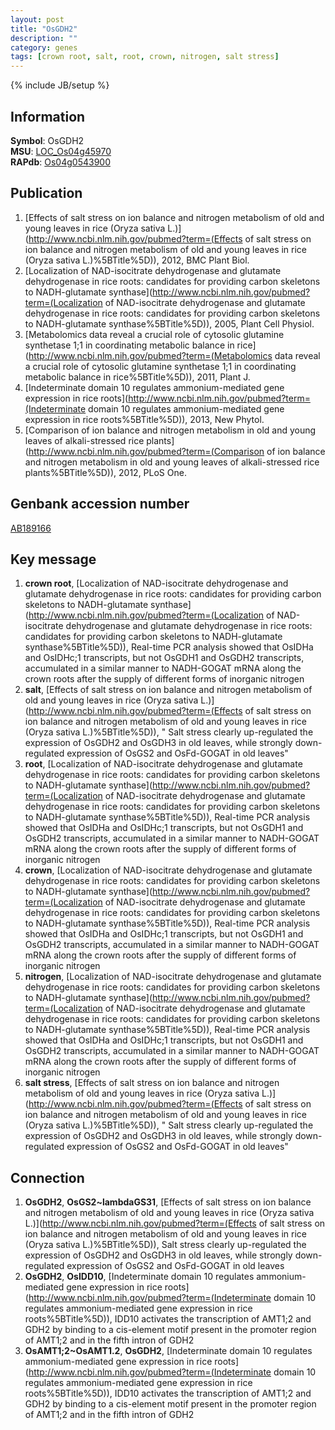 ```yaml
---
layout: post
title: "OsGDH2"
description: ""
category: genes
tags: [crown root, salt, root, crown, nitrogen, salt stress]
---
```

{% include JB/setup %}

## Information
__Symbol__: OsGDH2  
__MSU__: [LOC_Os04g45970](http://rice.plantbiology.msu.edu/cgi-bin/ORF_infopage.cgi?orf=LOC_Os04g45970)  
__RAPdb__: [Os04g0543900](http://rapdb.dna.affrc.go.jp/viewer/gbrowse_details/irgsp1?name=Os04g0543900)  

## Publication
1. [Effects of salt stress on ion balance and nitrogen metabolism of old and young leaves in rice (Oryza sativa L.)](http://www.ncbi.nlm.nih.gov/pubmed?term=(Effects of salt stress on ion balance and nitrogen metabolism of old and young leaves in rice (Oryza sativa L.)%5BTitle%5D)), 2012, BMC Plant Biol.
2. [Localization of NAD-isocitrate dehydrogenase and glutamate dehydrogenase in rice roots: candidates for providing carbon skeletons to NADH-glutamate synthase](http://www.ncbi.nlm.nih.gov/pubmed?term=(Localization of NAD-isocitrate dehydrogenase and glutamate dehydrogenase in rice roots: candidates for providing carbon skeletons to NADH-glutamate synthase%5BTitle%5D)), 2005, Plant Cell Physiol.
3. [Metabolomics data reveal a crucial role of cytosolic glutamine synthetase 1;1 in coordinating metabolic balance in rice](http://www.ncbi.nlm.nih.gov/pubmed?term=(Metabolomics data reveal a crucial role of cytosolic glutamine synthetase 1;1 in coordinating metabolic balance in rice%5BTitle%5D)), 2011, Plant J.
4. [Indeterminate domain 10 regulates ammonium-mediated gene expression in rice roots](http://www.ncbi.nlm.nih.gov/pubmed?term=(Indeterminate domain 10 regulates ammonium-mediated gene expression in rice roots%5BTitle%5D)), 2013, New Phytol.
5. [Comparison of ion balance and nitrogen metabolism in old and young leaves of alkali-stressed rice plants](http://www.ncbi.nlm.nih.gov/pubmed?term=(Comparison of ion balance and nitrogen metabolism in old and young leaves of alkali-stressed rice plants%5BTitle%5D)), 2012, PLoS One.

## Genbank accession number
[AB189166](http://www.ncbi.nlm.nih.gov/nuccore/AB189166)

## Key message
1. __crown root__, [Localization of NAD-isocitrate dehydrogenase and glutamate dehydrogenase in rice roots: candidates for providing carbon skeletons to NADH-glutamate synthase](http://www.ncbi.nlm.nih.gov/pubmed?term=(Localization of NAD-isocitrate dehydrogenase and glutamate dehydrogenase in rice roots: candidates for providing carbon skeletons to NADH-glutamate synthase%5BTitle%5D)),  Real-time PCR analysis showed that OsIDHa and OsIDHc;1 transcripts, but not OsGDH1 and OsGDH2 transcripts, accumulated in a similar manner to NADH-GOGAT mRNA along the crown roots after the supply of different forms of inorganic nitrogen
2. __salt__, [Effects of salt stress on ion balance and nitrogen metabolism of old and young leaves in rice (Oryza sativa L.)](http://www.ncbi.nlm.nih.gov/pubmed?term=(Effects of salt stress on ion balance and nitrogen metabolism of old and young leaves in rice (Oryza sativa L.)%5BTitle%5D)), " Salt stress clearly up-regulated the expression of OsGDH2 and OsGDH3 in old leaves, while strongly down-regulated expression of OsGS2 and OsFd-GOGAT in old leaves"
3. __root__, [Localization of NAD-isocitrate dehydrogenase and glutamate dehydrogenase in rice roots: candidates for providing carbon skeletons to NADH-glutamate synthase](http://www.ncbi.nlm.nih.gov/pubmed?term=(Localization of NAD-isocitrate dehydrogenase and glutamate dehydrogenase in rice roots: candidates for providing carbon skeletons to NADH-glutamate synthase%5BTitle%5D)),  Real-time PCR analysis showed that OsIDHa and OsIDHc;1 transcripts, but not OsGDH1 and OsGDH2 transcripts, accumulated in a similar manner to NADH-GOGAT mRNA along the crown roots after the supply of different forms of inorganic nitrogen
4. __crown__, [Localization of NAD-isocitrate dehydrogenase and glutamate dehydrogenase in rice roots: candidates for providing carbon skeletons to NADH-glutamate synthase](http://www.ncbi.nlm.nih.gov/pubmed?term=(Localization of NAD-isocitrate dehydrogenase and glutamate dehydrogenase in rice roots: candidates for providing carbon skeletons to NADH-glutamate synthase%5BTitle%5D)),  Real-time PCR analysis showed that OsIDHa and OsIDHc;1 transcripts, but not OsGDH1 and OsGDH2 transcripts, accumulated in a similar manner to NADH-GOGAT mRNA along the crown roots after the supply of different forms of inorganic nitrogen
5. __nitrogen__, [Localization of NAD-isocitrate dehydrogenase and glutamate dehydrogenase in rice roots: candidates for providing carbon skeletons to NADH-glutamate synthase](http://www.ncbi.nlm.nih.gov/pubmed?term=(Localization of NAD-isocitrate dehydrogenase and glutamate dehydrogenase in rice roots: candidates for providing carbon skeletons to NADH-glutamate synthase%5BTitle%5D)),  Real-time PCR analysis showed that OsIDHa and OsIDHc;1 transcripts, but not OsGDH1 and OsGDH2 transcripts, accumulated in a similar manner to NADH-GOGAT mRNA along the crown roots after the supply of different forms of inorganic nitrogen
6. __salt stress__, [Effects of salt stress on ion balance and nitrogen metabolism of old and young leaves in rice (Oryza sativa L.)](http://www.ncbi.nlm.nih.gov/pubmed?term=(Effects of salt stress on ion balance and nitrogen metabolism of old and young leaves in rice (Oryza sativa L.)%5BTitle%5D)), " Salt stress clearly up-regulated the expression of OsGDH2 and OsGDH3 in old leaves, while strongly down-regulated expression of OsGS2 and OsFd-GOGAT in old leaves"

## Connection
1. __OsGDH2__, __OsGS2~lambdaGS31__, [Effects of salt stress on ion balance and nitrogen metabolism of old and young leaves in rice (Oryza sativa L.)](http://www.ncbi.nlm.nih.gov/pubmed?term=(Effects of salt stress on ion balance and nitrogen metabolism of old and young leaves in rice (Oryza sativa L.)%5BTitle%5D)),  Salt stress clearly up-regulated the expression of OsGDH2 and OsGDH3 in old leaves, while strongly down-regulated expression of OsGS2 and OsFd-GOGAT in old leaves
2. __OsGDH2__, __OsIDD10__, [Indeterminate domain 10 regulates ammonium-mediated gene expression in rice roots](http://www.ncbi.nlm.nih.gov/pubmed?term=(Indeterminate domain 10 regulates ammonium-mediated gene expression in rice roots%5BTitle%5D)),  IDD10 activates the transcription of AMT1;2 and GDH2 by binding to a cis-element motif present in the promoter region of AMT1;2 and in the fifth intron of GDH2
3. __OsAMT1;2~OsAMT1.2__, __OsGDH2__, [Indeterminate domain 10 regulates ammonium-mediated gene expression in rice roots](http://www.ncbi.nlm.nih.gov/pubmed?term=(Indeterminate domain 10 regulates ammonium-mediated gene expression in rice roots%5BTitle%5D)),  IDD10 activates the transcription of AMT1;2 and GDH2 by binding to a cis-element motif present in the promoter region of AMT1;2 and in the fifth intron of GDH2


